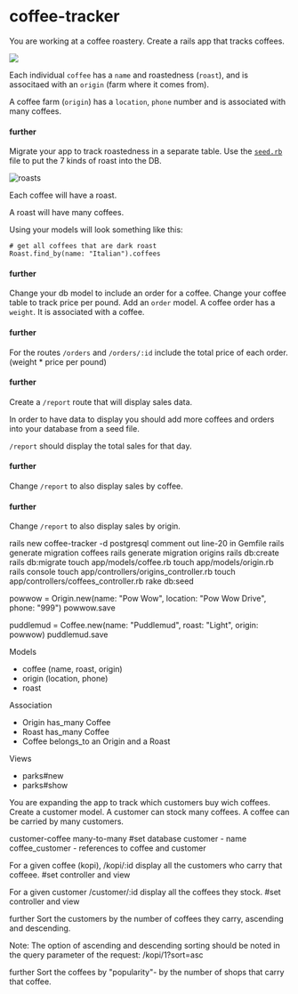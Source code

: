 # coffee-tracker


You are working at a coffee roastery. Create a rails app that tracks coffees.

![](https://media.giphy.com/media/l3vQXT6nQkKK7LkVG/giphy.gif)

Each individual `coffee` has a `name` and roastedness (`roast`), and is associtaed with an `origin` (farm where it comes from).

A coffee farm (`origin`) has a `location`, `phone` number and is associated with many coffees.

#### further
Migrate your app to track roastedness in a separate table. Use the [`seed.rb`](https://edgeguides.rubyonrails.org/active_record_migrations.html#migrations-and-seed-data) file to put the 7 kinds of roast into the DB. 

![roasts](https://cdn6.bigcommerce.com/s-s60y10i2/product_images/uploaded_images/roast-comparison-chart.jpg?t=1469215177)

Each coffee will have a roast.

A roast will have many coffees.

Using your models will look something like this:

```
# get all coffees that are dark roast
Roast.find_by(name: "Italian").coffees
```

#### further 
Change your db model to include an order for a coffee. Change your coffee table to track price per pound. Add an `order` model. A coffee order has a `weight`. It is associated with a coffee.

#### further
For the routes `/orders` and `/orders/:id` include the total price of each order. (weight * price per pound)

#### further
Create a `/report` route that will display sales data.

In order to have data to display you should add more coffees and orders into your database from a seed file.

`/report` should display the total sales for that day. 

#### further
Change `/report` to also display sales by coffee.

#### further
Change `/report` to also display sales by origin.


rails new coffee-tracker -d postgresql
comment out line-20 in Gemfile
rails generate migration coffees
rails generate migration origins
rails db:create
rails db:migrate
touch app/models/coffee.rb
touch app/models/origin.rb
rails console
touch app/controllers/origins_controller.rb
touch app/controllers/coffees_controller.rb
rake db:seed

powwow = Origin.new(name: "Pow Wow", location: "Pow Wow Drive", phone: "999")
powwow.save

puddlemud = Coffee.new(name: "Puddlemud", roast: "Light", origin: powwow)
puddlemud.save

Models
- coffee (name, roast, origin)
- origin (location, phone)
- roast 

Association
- Origin has_many Coffee
- Roast has_many Coffee
- Coffee belongs_to an Origin and a Roast

Views
- parks#new
- parks#show


You are expanding the app to track which customers buy wich coffees.
Create a customer model.
A customer can stock many coffees.
A coffee can be carried by many customers.

customer-coffee many-to-many
#set database
customer - name
coffee_customer - references to coffee and customer

For a given coffee (kopi), /kopi/:id display all the customers who carry that coffeee.
#set controller and view

For a given customer /customer/:id display all the coffees they stock.
#set controller and view

further
Sort the customers by the number of coffees they carry, ascending and descending.

Note: The option of ascending and descending sorting should be noted in the query parameter of the request: /kopi/1?sort=asc

further
Sort the coffees by "popularity"- by the number of shops that carry that coffee.